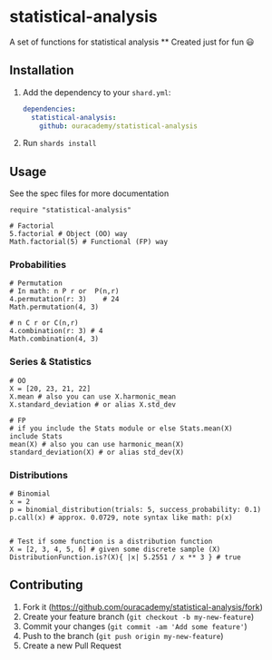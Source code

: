 # statistical-analysis

A set of functions for statistical analysis
** Created just for fun 😃

## Installation

1. Add the dependency to your `shard.yml`:

   ```yaml
   dependencies:
     statistical-analysis:
       github: ouracademy/statistical-analysis
   ```

2. Run `shards install`

## Usage

See the spec files for more documentation

```crystal
require "statistical-analysis"

# Factorial
5.factorial # Object (OO) way
Math.factorial(5) # Functional (FP) way
```

### Probabilities
```crystal
# Permutation
# In math: n P r or  P(n,r)  
4.permutation(r: 3)    # 24
Math.permutation(4, 3)

# n C r or C(n,r) 
4.combination(r: 3) # 4
Math.combination(4, 3)
```

### Series & Statistics
```crystal
# OO
X = [20, 23, 21, 22]
X.mean # also you can use X.harmonic_mean
X.standard_deviation # or alias X.std_dev

# FP
# if you include the Stats module or else Stats.mean(X)
include Stats
mean(X) # also you can use harmonic_mean(X)
standard_deviation(X) # or alias std_dev(X)
```

### Distributions
```crystal
# Binomial 
x = 2
p = binomial_distribution(trials: 5, success_probability: 0.1)
p.call(x) # approx. 0.0729, note syntax like math: p(x)


# Test if some function is a distribution function
X = [2, 3, 4, 5, 6] # given some discrete sample (X)
DistributionFunction.is?(X){ |x| 5.2551 / x ** 3 } # true
```

## Contributing

1. Fork it (<https://github.com/ouracademy/statistical-analysis/fork>)
2. Create your feature branch (`git checkout -b my-new-feature`)
3. Commit your changes (`git commit -am 'Add some feature'`)
4. Push to the branch (`git push origin my-new-feature`)
5. Create a new Pull Request

